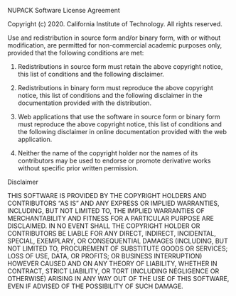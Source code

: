 NUPACK Software License Agreement

Copyright (c) 2020. California Institute of Technology. All rights reserved.

Use and redistribution in source form and/or binary form, with or without modification, are permitted for non-commercial academic purposes only, provided that the following conditions are met:

1. Redistributions in source form must retain the above copyright notice, this list of conditions and the following disclaimer.

2. Redistributions in binary form must reproduce the above copyright notice, this list of conditions and the following disclaimer in the documentation provided with the distribution.

3. Web applications that use the software in source form or binary form must reproduce the above copyright notice, this list of conditions and the following disclaimer in online documentation provided with the web application.

4. Neither the name of the copyright holder nor the names of its contributors may be used to endorse or promote derivative works without specific prior written permission.

Disclaimer

THIS SOFTWARE IS PROVIDED BY THE COPYRIGHT HOLDERS AND CONTRIBUTORS “AS IS” AND ANY EXPRESS OR IMPLIED WARRANTIES, INCLUDING, BUT NOT LIMITED TO, THE IMPLIED WARRANTIES OF MERCHANTABILITY AND FITNESS FOR A PARTICULAR PURPOSE ARE DISCLAIMED. IN NO EVENT SHALL THE COPYRIGHT HOLDER OR CONTRIBUTORS BE LIABLE FOR ANY DIRECT, INDIRECT, INCIDENTAL, SPECIAL, EXEMPLARY, OR CONSEQUENTIAL DAMAGES (INCLUDING, BUT NOT LIMITED TO, PROCUREMENT OF SUBSTITUTE GOODS OR SERVICES; LOSS OF USE, DATA, OR PROFITS; OR BUSINESS INTERRUPTION) HOWEVER CAUSED AND ON ANY THEORY OF LIABILITY, WHETHER IN CONTRACT, STRICT LIABILITY, OR TORT (INCLUDING NEGLIGENCE OR OTHERWISE) ARISING IN ANY WAY OUT OF THE USE OF THIS SOFTWARE, EVEN IF ADVISED OF THE POSSIBILITY OF SUCH DAMAGE.

